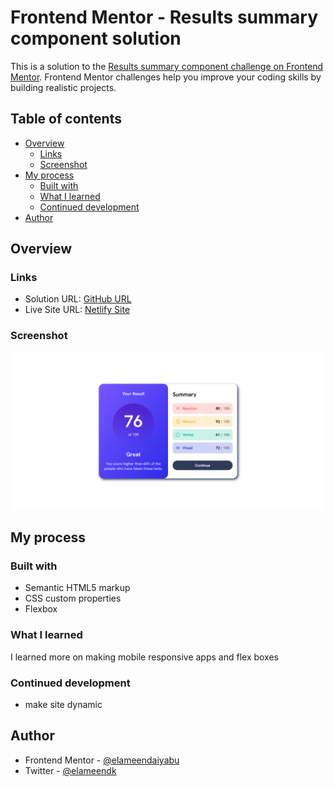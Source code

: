 # Frontend Mentor - Results summary component solution

This is a solution to the [Results summary component challenge on Frontend Mentor](https://www.frontendmentor.io/challenges/results-summary-component-CE_K6s0maV). Frontend Mentor challenges help you improve your coding skills by building realistic projects.

## Table of contents

- [Overview](#overview)
  - [Links](#links)
  - [Screenshot](#screenshot)
- [My process](#my-process)
  - [Built with](#built-with)
  - [What I learned](#what-i-learned)
  - [Continued development](#continued-development)
- [Author](#author)

## Overview

### Links

- Solution URL: [GitHub URL]()
- Live Site URL: [Netlify Site]()

### Screenshot

![Screenshot of Finished Product](./images/result-summary-screenshot.png)

## My process

### Built with

- Semantic HTML5 markup
- CSS custom properties
- Flexbox

### What I learned

I learned more on making mobile responsive apps and flex boxes

### Continued development

- make site dynamic

## Author

- Frontend Mentor -
  [@elameendaiyabu](https://www.frontendmentor.io/profile/elameendaiyabu)
- Twitter - [@elameendk](https://www.twitter.com/elameendk)
